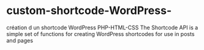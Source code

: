 # custom-shortcode-WordPress-
création d un shortcode  WordPress PHP-HTML-CSS 
The Shortcode API is a simple set of functions for creating WordPress shortcodes for use in posts and pages
